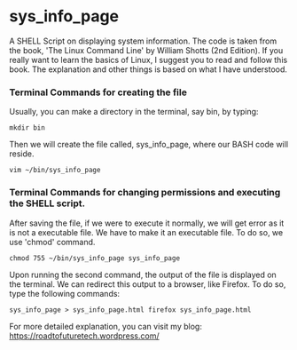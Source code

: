 # sys_info_page
A SHELL Script on displaying system information.
The code is taken from the book, 'The Linux Command Line' by William Shotts (2nd Edition). If you really want to learn the basics of Linux, I suggest you to read and follow this book. The explanation and other things is based on what I have understood.

### Terminal Commands for creating the file

Usually, you can make a directory in the terminal, say bin, by typing:

`mkdir bin`

Then we will create the file called, sys_info_page, where our BASH code will reside. 

`vim ~/bin/sys_info_page`

### Terminal Commands for changing permissions and executing the SHELL script.
After saving the file, if we were to execute it normally, we will get error as it is not a executable file. We have to make it an executable file. To do so, we use 'chmod' command.

`chmod 755 ~/bin/sys_info_page
sys_info_page`

Upon running the second command, the output of the file is displayed on the terminal. We can redirect this output to a browser, like Firefox. To do so, type the following commands:

`sys_info_page > sys_info_page.html
firefox sys_info_page.html`

For more detailed explanation, you can visit my blog:
https://roadtofuturetech.wordpress.com/
